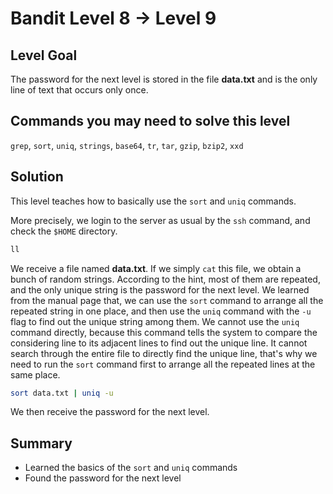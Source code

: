 # Bandit Level 8 → Level 9
## Level Goal
The password for the next level is stored in the file **data.txt** and is the only line of text that occurs only once.

## Commands you may need to solve this level
`grep`, `sort`, `uniq`, `strings`, `base64`, `tr`, `tar`, `gzip`, `bzip2`, `xxd`

## Solution
This level teaches how to basically use the `sort` and `uniq` commands.

More precisely, we login to the server as usual by the `ssh` command, and check the `$HOME` directory.
```bash
ll
```
We receive a file named **data.txt**.
If we simply `cat` this file, we obtain a bunch of random strings.
According to the hint, most of them are repeated, and the only unique string is the password for the next level.
We learned from the manual page that, we can use the `sort` command to arrange all the repeated string in one place, and then use the `uniq` command with the `-u` flag to find out the unique string among them.
We cannot use the `uniq` command directly, because this command tells the system to compare the considering line to its adjacent lines to find out the unique line.
It cannot search through the entire file to directly find the unique line, that's why we need to run the `sort` command first to arrange all the repeated lines at the same place.
```bash
sort data.txt | uniq -u
```
We then receive the password for the next level.

## Summary
- Learned the basics of the `sort` and `uniq` commands
- Found the password for the next level
